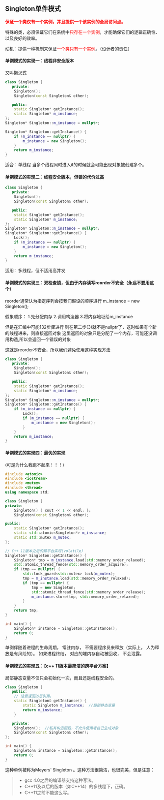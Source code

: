 ## Singleton单件模式

**<font color=red>保证一个类仅有一个实例，并且提供一个该实例的全局访问点。</font>**

特殊的类，必须保证它们在系统中<font color=red>只存在一个实例</font>，才能确保它们的逻辑正确性、以及良好的效率。

动机：提供一种机制来保证<font color=red>一个类只有一个实例</font>。（设计者的责任）

#### 单例模式的实现一：线程非安全版本

又叫懒汉式

~~~c++
class Singleton {
   private:
    Singleton();
    Singleton(const Singleton& other);

   public:
    static Singleton* getInstance();
    static Singleton* m_instance;
};
Singleton* Singleton::m_instance = nullptr;

Singleton* Singleton::getInstance() {
    if (m_instance == nullptr) {
        m_instance = new Singleton();
    }
    return m_instance;
}
~~~

适合：单线程
当多个线程同时进入if的时候就会可能出现对象被创建多个。

#### 单例模式的实现二：线程安全版本，但锁的代价过高

~~~c++
class Singleton {
   private:
    Singleton();
    Singleton(const Singleton& other);

   public:
    static Singleton* getInstance();
    static Singleton* m_instance;
};
Singleton* Singleton::m_instance = nullptr;
Singleton* Singleton::getInstance() {
    Lock();
    if (m_instance == nullptr) {
        m_instance = new Singleton();
    }
    return m_instance;
}
~~~

适用：多线程，但不适用高并发

#### 单例模式的实现三：双检查锁，但由于内存读写reorder不安全（永远不要用这个）

reorder通常认为指定序列会按我们假设的顺序进行
m_instance = new Singleton();

假象顺序：
1.先分配内存
2.调用构造器
3.将内存地址给m_instance

但是在汇编中可能132步骤进行
则在第二步(3)就不是nullptr了，这时如果有个新的线程进来，则直接返回对象
这里返回的对象只是分配了一个内存，可能还没调用构造,所以会返回一个错误的对象

这就是reorder不安全，所以我们避免使用这种实现方法

~~~c++
class Singleton {
   private:
    Singleton();
    Singleton(const Singleton& other);

   public:
    static Singleton* getInstance();
    static Singleton* m_instance;
};
Singleton* Singleton::m_instance = nullptr;
Singleton* Singleton::getInstance() {
    if (m_instance == nullptr) {
        Lock();
        if (m_instance == nullptr) {
            m_instance = new Singleton();
        }
    }
    return m_instance;
}
~~~

#### 单例模式的实现四：最优的实现

(可是为什么我跑不起来！！！)

~~~c++
#include <atomic>
#include <iostream>
#include <mutex>
#include <thread>
using namespace std;

class Singleton {
private:
    Singleton() { cout << 1 << endl; };
    Singleton(const Singleton& other);

public:
    static Singleton* getInstance();
    static std::atomic<Singleton*> m_instance;
    static std::mutex m_mutex;
};

// C++ 11版本之后的跨平台实现(volatile)
Singleton* Singleton::getInstance() {
    Singleton* tmp = m_instance.load(std::memory_order_relaxed);
    std::atomic_thread_fence(std::memory_order_acquire);
    if (tmp == nullptr) {
        std::lock_guard<std::mutex> lock(m_mutex);
        tmp = m_instance.load(std::memory_order_relaxed);
        if (tmp == nullptr) {
            tmp = new Singleton;
            std::atomic_thread_fence(std::memory_order_release);
            m_instance.store(tmp, std::memory_order_relaxed);
        }
    }
    return tmp;
}

int main() {
    Singleton* instance = Singleton::getInstance();
    return 0;
}
~~~



单例伴随着进程的生命周期， 常驻内存， 不需要程序员来释放（实际上， 人为释放是有风险的）。 如果进程终结， 对应的堆内存自动被回收， 不会泄露。

#### 单例模式的实现五：【c++ 11版本最简洁的跨平台方案】

局部静态变量不仅只会初始化一次，而且还是线程安全的。

~~~cpp
class Singleton {
   public:
    // 注意返回的是引用。
    static Singleton& getInstance() {
        static Singleton m_instance;  //局部静态变量
        return m_instance;
    }

   private:
    Singleton();  //私有构造函数，不允许使用者自己生成对象
    Singleton(const Singleton& other);
};

int main() {
    Singleton& instance = Singleton::getInstance();
    return 0;
}
~~~

这种单例被称为Meyers' Singleton 。这种方法很简洁，也很完美，但是注意：

>- gcc 4.0之后的编译器支持这种写法。
>- C++11及以后的版本（如C++14）的多线程下，正确。
>- C++11之前不能这么写。

